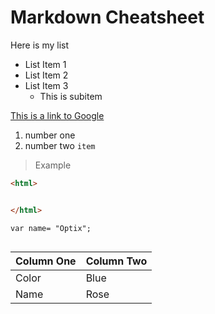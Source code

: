# Markdown Cheatsheet 


Here is my list 

* List Item 1 
* List Item 2 
* List Item 3
     * This is subitem 

[This is a link to Google](https://google.com)

1. number one
1. number two `item`

> Example

```html
<html>


</html>
```

```
var name= "Optix";


```

**Column One** | Column Two
---|---
Color | Blue | another value
Name | Rose | last value